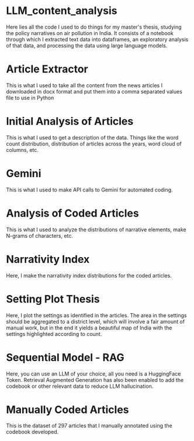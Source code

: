# LLM_content_analysis
Here lies all the code I used to do things for my master's thesis, studying the policy narratives on air pollution in India. It consists of a notebook through which I extracted text data into dataframes, an exploratory analysis of that data, and processing the data using large language models.

# Article Extractor 
This is what I used to take all the content from the news articles I downloaded in docx format and put them into a comma separated values file to use in Python

# Initial Analysis of Articles
This is what I used to get a description of the data. Things like the word count distribution, distribution of articles across the years, word cloud of columns, etc.

# Gemini
This is what I used to make API calls to Gemini for automated coding.

# Analysis of Coded Articles
This is what I used to analyze the distributions of narrative elements, make N-grams of characters, etc.

# Narrativity Index
Here, I make the narrativity index distributions for the coded articles.

# Setting Plot Thesis
Here, I plot the settings as identified in the articles. The area in the settings should be aggregated to a district level, which will involve a fair amount of manual work, but in the end it yields a beautiful map of India with the settings highlighted according to count.

# Sequential Model - RAG
Here, you can use an LLM of your choice, all you need is a HuggingFace Token. Retrieval Augmented Generation has also been enabled to add the codebook or other relevant data to reduce LLM hallucination.

# Manually Coded Articles
This is the dataset of 297 articles that I manually annotated using the codebook developed.
